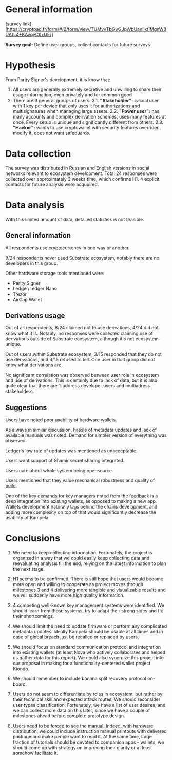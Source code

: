 # General information

(survey link)[https://cryptpad.fr/form/#/2/form/view/TUMvvTbGw2JpWbUanilxfIMgnW8UAfL4+KAvpyCk+UE/]

**Survey goal:** Define user groups, collect contacts for future surveys

# Hypothesis

From Parity Signer's development, it is know that:

1. All users are generally extremely secretive and unwilling to share their usage information, even privately and for common good
2. There are 3 general groups of users:
2.1. **"Stakeholder":** casual user with 1 key per device that only uses it for authorizations and multisignatures when managing large assets.
2.2. **"Power user":** has many accounts and complex derivation schemes, uses many features at once. Every setup is unique and significantly different from others.
2.3. **"Hacker":** wants to use cryptowallet with security features overriden, modify it, does not want safeduards.

# Data collection

The survey was distributed in Russian and English versions in social networks relevant to ecosystem development. Total 24 responses were collected over approximately 3 weeks time, which confirms H1. 4 explicit contacts for future analysis were acquuired.

# Data analysis

With this limited amount of data, detailed statistics is not feasible.

## General information

All respondents use cryptocurrency in one way or another.

9/24 respondents never used Substrate ecosystem, notably there are no developers in this group.

Other hardware storage tools mentioned were:

- Parity Signer
- Ledger/Ledger Nano
- Trezor
- AirGap Wallet

## Derivations usage

Out of all respondents, 8/24 claimed not to use derivations, 4/24 did not know what it is. Notably, no responses were collected claiming use of derivations outside of Substrate ecosystem, although it's not ecosystem-unique.

Out of users within Substrate ecosystem, 3/15 responded that they do not use derivations, and 3/15 refused to tell. One user in that group did not know what derivations are.

No significant correlation was observed between user role in ecosystem and use of derivations. This is certainly due to lack of data, but it is also quite clear that there are 1-address developer users and multiadress stakeholders.

## Suggestions

Users have noted poor usability of hardware wallets.

As always in similar discussion, hassle of metadata updates and lack of available manuals was noted. Demand for simpler version of everything was observed.

Ledger's low rate of updates was mentioned as unacceptable.

Users want support of Shamir secret sharing integrated.

Users care about whole system being opensource.

Users mentioned that they value mechanical robustness and quality of build.

One of the key demands for key managers noted from the feedback is a deep integration into existing wallets, as opposed to making a new app. Wallets development naturally lags behind the chains development, and adding more complexity on top of that would significantly decrease the usability of Kampela.

# Conclusions

1. We need to keep collecting information. Fortunately, the project is organized in a way that we could easily keep collecting data and reevaluating analysis till the end, relying on the latest information to plan the next stage.

2. H1 seems to be confirmed. There is still hope that users would become more open and willing to cooperate as project moves through milestones 3 and 4 delivering more tangible and visualizable results and we will suddenly have more high quality information.

3. 4 competing well-known key management systems were identified. We should learn from those systems, try to adapt their strong sides and fix their shortcomings.

4. We should limit the need to update firmware or perform any complicated metadata updates. Ideally Kampela should be usable at all times and in case of global breach just be recalled or replaced by users.

5. We should focus on standard communication protocol and integration into existing wallets (at least Nova who actively collaborates and helped us gather data for this report). We could also synergize this project into our proposal in making for a functionality-centered wallet project Kiondo.

6. We should remember to include banana split recovery protocol on-board.

7. Users do not seem to differentiate by roles in ecosystem, but rather by their technical skill and expected attack routes. We should reconsider user types classification. Fortunately, we have a list of user desires, and we can collect more data on this later, since we have a couple of milestones ahead before complete prototype design.

8. Users need to be forced to see the manual. Indeed, with hardware distribution, we could include instruction manual printouts with delivered package and make people want to read it. At the same time, large fraction of tutorials should be devoted to companion apps - wallets, we should come up with strategy on improving their clarity or at least somehow facilitate it.
